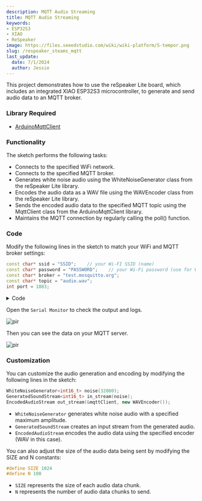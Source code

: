 ```yaml
---
description: MQTT Audio Streaming
title: MQTT Audio Streaming
keywords:
- ESP32S3
- XIAO
- ReSpeaker
image: https://files.seeedstudio.com/wiki/wiki-platform/S-tempor.png
slug: /respeaker_steams_mqtt
last_update:
  date: 7/1/2024
  author: Jessie
---
```


This project demonstrates how to use the reSpeaker Lite board, which includes an integrated XIAO ESP32S3 microcontroller, to generate and send audio data to an MQTT broker.

### Library Required


* [ArduinoMqttClient](https://www.arduino.cc/reference/en/libraries/arduinomqttclient/)


### Functionality

The sketch performs the following tasks:

* Connects to the specified WiFi network.
* Connects to the specified MQTT broker.
* Generates white noise audio using the WhiteNoiseGenerator class from the reSpeaker Lite library.
* Encodes the audio data as a WAV file using the WAVEncoder class from the reSpeaker Lite library.
* Sends the encoded audio data to the specified MQTT topic using the MqttClient class from the ArduinoMqttClient library.
* Maintains the MQTT connection by regularly calling the poll() function.

### Code

Modify the following lines in the sketch to match your WiFi and MQTT broker settings:

```cpp
const char* ssid = "SSID";    // your Wi-FI SSID (name)
const char* password = "PASSWORD";    // your Wi-Fi password (use for WPA, or use as key for WEP)
const char* broker = "test.mosquitto.org"; 
const char* topic = "audio.wav";
int port = 1883;
```


<details>

<summary>Code</summary>

```cpp
#include "WiFi.h"
#include "ArduinoMqttClient.h"
#include "AudioTools.h"

#define SIZE 1024
#define N 100

// Communication
const char* ssid = "SSID";    // your Wi-FI SSID (name)
const char* password = "PASSWORD";    // your Wi-Fi password (use for WPA, or use as key for WEP)
const char* broker = "test.mosquitto.org"; 
const char* topic = "audio.wav";
int port = 1883;
WiFiClient wifiClient;
MqttClient mqttClient(wifiClient);

// Audio
AudioInfo info(16000, 1, 32);
WhiteNoiseGenerator<int16_t> noise(32000);                        // subclass of SoundGenerator with max amplitude of 32000
GeneratedSoundStream<int16_t> in_stream(noise);                   // Stream generated from noise
EncodedAudioStream out_stream(&mqttClient, new WAVEncoder());     // encode as wav file
StreamCopy copier(out_stream, in_stream, SIZE);                   // copies sound to MQTT client

// Connect to Wifi
void connectWIFI() {
  // attempt to connect to WiFi network:
  Serial.print("Attempting to connect to WPA SSID: ");
  Serial.println(ssid);
  WiFi.begin(ssid, password);

  Serial.print("Connecting to WiFi ..");
  while (WiFi.status() != WL_CONNECTED) {
    Serial.print('.');
    delay(1000);
  }

  Serial.println("You're connected to the network");
  Serial.println();  
}

// Connect to MQTT Server
void connectMQTT() {
  // You can provide a unique client ID, if not set the library uses Arduino-millis()
  // Each client must have a unique client ID
  mqttClient.setId("reSpeaker");

  // You can provide a username and password for authentication
  // mqttClient.setUsernamePassword("username", "password");

  Serial.print("Attempting to connect to the MQTT broker: ");
  Serial.println(broker);

  if (!mqttClient.connect(broker, port)) {
    Serial.print("MQTT connection failed! Error code = ");
    Serial.println(mqttClient.connectError());

    stop();
  }

  Serial.println("You're connected to the MQTT broker!");
  Serial.println();
}  

// Send audio to MQTT Server
void sendMQTT() {
    // make sure that we write wav header
    out_stream.begin(info);

    // send message, the Print interface can be used to set the message contents
    mqttClient.beginMessage(topic, SIZE * N, true);

    // copy audio data to mqtt: 100 * 1024 bytes
    copier.copyN(N);

    mqttClient.endMessage();
}


void setup() {
  // Initialize logger 
  Serial.begin(115200);
  AudioLogger::instance().begin(Serial, AudioLogger::Info);

  // connect
  connectWIFI();
  connectMQTT();

  // setup audio
  noise.begin(info);
  in_stream.begin(info);

  // send Audio
  sendMQTT();
}

void loop() {
  // call poll() regularly to allow the library to send MQTT keep alives which
  // avoids being disconnected by the broker
  mqttClient.poll();
  delay(10000);
}
```
</details>

Open the `Serial Monitor` to check the output and logs.

<p style={{textAlign: 'center'}}><img src="https://files.seeedstudio.com/wiki/SenseCAP/respeaker/mqtt-log.png" alt="pir" width={600} height="auto" /></p>


Then you can see the data on your MQTT server.

<p style={{textAlign: 'center'}}><img src="https://files.seeedstudio.com/wiki/SenseCAP/respeaker/mqtt-data.png" alt="pir" width={800} height="auto" /></p>



### Customization

You can customize the audio generation and encoding by modifying the following lines in the sketch:


```cpp
WhiteNoiseGenerator<int16_t> noise(32000);
GeneratedSoundStream<int16_t> in_stream(noise);
EncodedAudioStream out_stream(&mqttClient, new WAVEncoder());
```

* `WhiteNoiseGenerator` generates white noise audio with a specified maximum amplitude.
* `GeneratedSoundStream` creates an input stream from the generated audio.
* `EncodedAudioStream` encodes the audio data using the specified encoder (WAV in this case).

You can also adjust the size of the audio data being sent by modifying the SIZE and N constants:

```cpp
#define SIZE 1024
#define N 100
```

* `SIZE` represents the size of each audio data chunk.
* `N` represents the number of audio data chunks to send.
